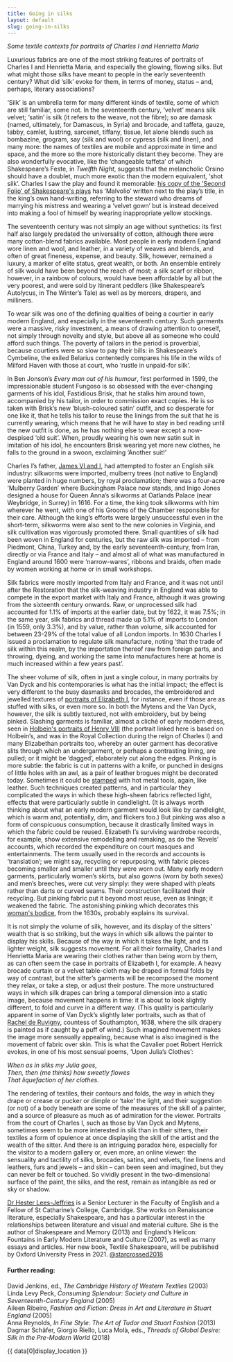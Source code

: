 ```yaml
---
title: Going in silks
layout: default
slug: going-in-silks
---
```

*Some textile contexts for portraits of Charles I and Henrietta Maria*

Luxurious fabrics are one of the most striking features of portraits of Charles I and Henrietta Maria, and especially the glowing, flowing silks. But what might those silks have meant to people in the early seventeenth century? What did ‘silk’ evoke for them, in terms of money, status – and, perhaps, literary associations?

‘Silk’ is an umbrella term for many different kinds of textile, some of which are still familiar, some not. In the seventeenth century, ‘velvet’ means silk velvet; ‘satin’ is silk (it refers to the weave, not the fibre); so are damask (named, ultimately, for Damascus, in Syria) and brocade, and taffeta, gauze, tabby, camlet, lustring, sarcenet, tiffany, tissue, let alone blends such as bombazine, grogram, say (silk and wool) or cypress (silk and linen), and many more: the names of textiles are mobile and approximate in time and space, and the more so the more historically distant they become. They are also wonderfully evocative, like the ‘changeable taffeta’ of which Shakespeare’s Feste, in *Twelfth Night*, suggests that the melancholic Orsino should have a doublet, much more exotic than the modern equivalent, ‘shot silk’. Charles I saw the play and found it memorable: [his copy of the 'Second Folio' of Shakespeare's plays](https://www.bl.uk/collection-items/king-charles-is-copy-of-shakespeare) has ‘Malvolio’ written next to the play’s title, in the king’s own hand-writing, referring to the steward who dreams of marrying his mistress and wearing a ‘velvet gown’ but is instead deceived into making a fool of himself by wearing inappropriate yellow stockings.

The seventeenth century was not simply an age without synthetics: its first half also largely predated the universality of cotton, although there were many cotton-blend fabrics available. Most people in early modern England wore linen and wool, and leather, in a variety of weaves and blends, and often of great fineness, expense, and beauty. Silk, however, remained a luxury, a marker of elite status, great wealth, or both. An ensemble entirely of silk would have been beyond the reach of most; a silk scarf or ribbon, however, in a rainbow of colours, would have been affordable by all but the very poorest, and were sold by itinerant peddlers (like Shakespeare’s Autolycus, in The Winter’s Tale) as well as by mercers, drapers, and milliners.  

To wear silk was one of the defining qualities of being a courtier in early modern England, and especially in the seventeenth century. Such garments were a massive, risky investment, a means of drawing attention to oneself, not simply through novelty and style, but above all as someone who could afford such things. The poverty of tailors in the period is proverbial, because courtiers were so slow to pay their bills: in Shakespeare’s Cymbeline, the exiled Belarius contentedly compares his life in the wilds of Milford Haven with those at court, who ‘rustle in unpaid-for silk’.

In Ben Jonson’s *Every man out of his humour*, first performed in 1599, the impressionable student Fungoso is so obsessed with the ever-changing garments of his idol, Fastidious Brisk, that he stalks him around town, accompanied by his tailor, in order to commission exact copies. He is so taken with Brisk’s new ‘blush-coloured satin’ outfit, and so desperate for one like it, that he tells his tailor to reuse the linings from the suit that he is currently wearing, which means that he will have to stay in bed reading until the new outfit is done, as he has nothing else to wear except a now-despised ‘old suit’. When, proudly wearing his own new satin suit in imitation of his idol, he encounters Brisk wearing yet more new clothes, he falls to the ground in a swoon, exclaiming ‘Another suit!’

Charles I’s father, [James VI and I](https://www.npg.org.uk/collections/search/portrait/mw03419/King-James-I-of-England-and-VI-of-Scotland), had attempted to foster an English silk industry: silkworms were imported, mulberry trees (not native to England) were planted in huge numbers, by royal proclamation; there was a four-acre ‘Mulberry Garden’ where Buckingham Palace now stands, and Inigo Jones designed a house for Queen Anna’s silkworms at Oatlands Palace (near Weybridge, in Surrey) in 1616. For a time, the king took silkworms with him wherever he went, with one of his Grooms of the Chamber responsible for their care. Although the king’s efforts were largely unsuccessful even in the short-term, silkworms were also sent to the new colonies in Virginia, and silk cultivation was vigorously promoted there. Small quantities of silk had been woven in England for centuries, but the raw silk was imported – from Piedmont, China, Turkey and, by the early seventeenth-century, from Iran, directly or via France and Italy – and almost all of what was manufactured in England around 1600 were ‘narrow-wares’, ribbons and braids, often made by women working at home or in small workshops.

Silk fabrics were mostly imported from Italy and France, and it was not until after the Restoration that the silk-weaving industry in England was able to compete in the export market with Italy and France, although it was growing from the sixteenth century onwards. Raw, or unprocessed silk had accounted for 1.1% of imports at the earlier date, but by 1622, it was 7.5%; in the same year, silk fabrics and thread made up 5.1% of imports to London (in 1559, only 3.3%), and by value, rather than volume, silk accounted for between 23-29% of the total value of all London imports. In 1630 Charles I issued a proclamation to regulate silk manufacture, noting ‘that the trade of silk within this realm, by the importation thereof raw from foreign parts, and throwing, dyeing, and working the same into manufactures here at home is much increased within a few years past’.

The sheer volume of silk, often in just a single colour, in many portraits by Van Dyck and his contemporaries is what has the initial impact; the effect is very different to the busy dasmasks and brocades, the embroidered and jewelled textures of [portraits of Elizabeth I](http://data.fitzmuseum.cam.ac.uk/id/object/17991), for instance, even if those are as stuffed with silks, or even more so. In both the Mytens and the Van Dyck, however, the silk is subtly textured, not with embroidery, but by being pinked. Slashing garments is familiar, almost a cliché of early modern dress, seen in [Holbein's portraits of Henry VIII](https://www.rct.uk/collection/search#/32/collection/405871/henry-viii-1491-1547) (the portrait linked here is based on Holbein’s, and was in the Royal Collection during the reign of Charles I) and many Elizabethan portraits too, whereby an outer garment has decorative slits through which an undergarment, or perhaps a contrasting lining, are pulled; or it might be ‘dagged’, elaborately cut along the edges. Pinking is more subtle: the fabric is cut in patterns with a knife, or punched in designs of little holes with an awl, as a pair of leather brogues might be decorated today. Sometimes it could be [stamped](http://collections.vam.ac.uk/item/O13919/doublet-and-breeches-unknown/) with hot metal tools, again, like leather. Such techniques created patterns, and in particular they complicated the ways in which these high-sheen fabrics reflected light, effects that were particularly subtle in candlelight. (It is always worth thinking about what an early modern garment would look like by candlelight, which is warm and, potentially, dim, and flickers too.)
But pinking was also a form of conspicuous consumption, because it drastically limited ways in which the fabric could be reused. Elizabeth I’s surviving wardrobe records, for example, show extensive remodelling and remaking, as do the ‘Revels’ accounts, which recorded the expenditure on court masques and entertainments. The term usually used in the records and accounts is ‘translation’; we might say, recycling or repurposing, with fabric pieces becoming smaller and smaller until they were worn out. Many early modern garments, particularly women’s skirts, but also gowns (worn by both sexes) and men’s breeches, were cut very simply: they were shaped with pleats rather than darts or curved seams. Their construction facilitated their recycling. But pinking fabric put it beyond most reuse, even as linings; it weakened the fabric. The astonishing pinking which decorates this [woman's bodice](http://collections.vam.ac.uk/item/O115754/bodice-unknown/), from the 1630s, probably explains its survival.

It is not simply the volume of silk, however, and its display of the sitters’ wealth that is so striking, but the ways in which silk allows the painter to display his skills. Because of the way in which it takes the light, and its lighter weight, silk suggests movement. For all their formality, Charles I and Henrietta Maria are wearing their clothes rather than being worn by them, as can often seem the case in portraits of Elizabeth I, for example. A heavy brocade curtain or a velvet table-cloth may be draped in formal folds by way of contrast, but the sitter’s garments will be recomposed the moment they relax, or take a step, or adjust their posture. The more unstructured ways in which silk drapes can bring a temporal dimension into a static image, because movement happens in time: it is about to look slightly different, to fold and curve in a different way. (This quality is particularly apparent in some of Van Dyck’s slightly later portraits, such as that of [Rachel de Ruvigny](https://webapps.fitzmuseum.cam.ac.uk/explorer/index.php?qu=van%20dyck&oid=3196), countess of Southampton, 1638, where the silk drapery is painted as if caught by a puff of wind.) Such imagined movement makes the image more sensually appealing, because what is also imagined is the movement of fabric over skin. This is what the Cavalier poet Robert Herrick evokes, in one of his most sensual poems, ‘Upon Julia’s Clothes’:

*When as in silks my Julia goes,*  
*Then, then (me thinks) how sweetly flowes*  
*That liquefaction of her clothes.*

The rendering of textiles, their contours and folds, the way in which they drape or crease or pucker or dimple or ‘take’ the light, and their suggestion (or not) of a body beneath are some of the measures of the skill of a painter, and a source of pleasure as much as of admiration for the viewer. Portraits from the court of Charles I, such as those by Van Dyck and Mytens, sometimes seem to be more interested in silk than in their sitters, their textiles a form of opulence at once displaying the skill of the artist and the wealth of the sitter. And there is an intriguing paradox here, especially for the visitor to a modern gallery or, even more, an online viewer: the sensuality and tactility of silks, brocades, satins, and velvets, fine linens and leathers, furs and jewels – and skin – can been seen and imagined, but they can never be felt or touched. So vividly present in the two-dimensional surface of the paint, the silks, and the rest, remain as intangible as red or sky or shadow.

[Dr Hester Lees-Jeffries](https://www.english.cam.ac.uk/people/Hester.Lees-Jeffries/) is a Senior Lecturer in the Faculty of English and a Fellow of St Catharine’s College, Cambridge. She works on Renaissance literature, especially Shakespeare, and has a particular interest in the relationships between literature and visual and material culture. She is the author of Shakespeare and Memory (2013) and England’s Helicon: Fountains in Early Modern Literature and Culture (2007), as well as many essays and articles. Her new book, Textile Shakespeare, will be published by Oxford University Press in 2021. [@starcrossed2018](https://www.twitter.com/starcrossed2018)


#### Further reading:

David Jenkins, ed., *The Cambridge History of Western Textiles* (2003)  
Linda Levy Peck, *Consuming Splendour: Society and Culture in Seventeenth-Century England* (2005)  
Aileen Ribeiro, *Fashion and Fiction: Dress in Art and Literature in Stuart England* (2005)  
Anna Reynolds, *In Fine Style: The Art of Tudor and Stuart Fashion* (2013)  
Dagmar Schäfer, Giorgio Riello, Luca Molà, eds.,  *Threads of Global Desire: Silk in the Pre-Modern World* (2018)




<span class="mb-1 mt-1 badge badge-dark p-2">{{ data[0]display_location }}</span>
